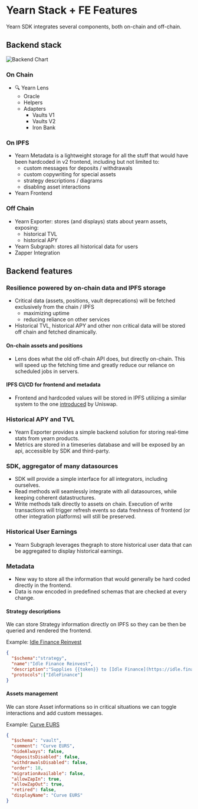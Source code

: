 # Yearn Stack + FE Features

Yearn SDK integrates several components, both on-chain and off-chain.

## Backend stack

![Backend Chart](https://i.imgur.com/2koeiK5.jpg)

### On Chain

- 🔍 Yearn Lens
  - Oracle
  - Helpers
  - Adapters
    - Vaults V1
    - Vaults V2
    - Iron Bank

### On IPFS

- Yearn Metadata is a lightweight storage for all the stuff that would have been hardcoded in v2 frontend, including but not limited to:
  - custom messages for deposits / withdrawals
  - custom copywriting for special assets
  - strategy descriptions / diagrams
  - disabling asset interactions
- Yearn Frontend

### Off Chain

- Yearn Exporter: stores (and displays) stats about yearn assets, exposing:
  - historical TVL
  - historical APY
- Yearn Subgraph: stores all historical data for users
- Zapper Integration

## Backend features

### Resilience powered by on-chain data and IPFS storage

- Critical data (assets, positions, vault deprecations) will be fetched exclusively from the chain / IPFS
  - maximizing uptime
  - reducing reliance on other services
- Historical TVL, historical APY and other non critical data will be stored off chain and fetched dinamically.

#### On-chain assets and positions

- Lens does what the old off-chain API does, but directly on-chain. This will speed up the fetching time and greatly reduce our reliance on scheduled jobs in servers.

#### IPFS CI/CD for frontend and metadata

- Frontend and hardcoded values will be stored in IPFS utilizing a similar system to the one [introduced](https://uniswap.org/blog/ipfs-uniswap-interface/) by Uniswap.

### Historical APY and TVL

- Yearn Exporter provides a simple backend solution for storing real-time stats from yearn products.
- Metrics are stored in a timeseries database and will be exposed by an api, accessible by SDK and third-party.

### SDK, aggregator of many datasources

- SDK will provide a simple interface for all integrators, including ourselves.
- Read methods will seamlessly integrate with all datasources, while keeping coherent datastructures.
- Write methods talk directly to assets on chain. Execution of write transactions will trigger refresh events so data freshness of frontend (or other integration platforms) will still be preserved.

### Historical User Earnings

- Yearn Subgraph leverages thegraph to store historical user data that can be aggregated to display historical earnings.

### Metadata

- New way to store all the information that would generally be hard coded directly in the frontend.
- Data is now encoded in predefined schemas that are checked at every change.

#### Strategy descriptions

We can store Strategy information directly on IPFS so they can be then be queried and rendered the frontend.

Example: [Idle Finance Reinvest](https://meta.yearn.network/strategies/1/0x01b54c320d6B3057377cbc71d953d1BBa84df44e)

```json
{
  "$schema":"strategy",
  "name":"Idle Finance Reinvest",
  "description":"Supplies {{token}} to [Idle Finance](https://idle.finance) to earn IDLE and COMP. Earned tokens are harvested, sold for more {{token}} which is deposited back into the strategy.",
  "protocols":["IdleFinance"]
}
```

#### Assets management

We can store Asset informations so in critical situations we can toggle interactions and add custom messages.

Example: [Curve EURS](https://meta.yearn.network/vaults/1/0x25212Df29073FfFA7A67399AcEfC2dd75a831A1A)

```json
{
  "$schema": "vault",
  "comment": "Curve EURS",
  "hideAlways": false,
  "depositsDisabled": false,
  "withdrawalsDisabled": false,
  "order": 18,
  "migrationAvailable": false,
  "allowZapIn": true,
  "allowZapOut": true,
  "retired": false,
  "displayName": "Curve EURS"
}
```
